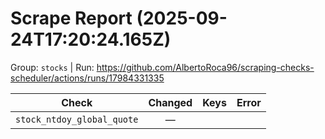 # Scrape Report (2025-09-24T17:20:24.165Z)

Group: `stocks`  |  Run: https://github.com/AlbertoRoca96/scraping-checks-scheduler/actions/runs/17984331335

| Check | Changed | Keys | Error |
|---|:---:|:--|:--|
| `stock_ntdoy_global_quote` | — |  |  |
